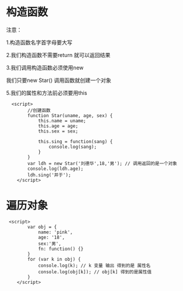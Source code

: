 # 构造函数

注意：

1.构造函数名字首字母要大写

2.我们构造函数不需要return 就可以返回结果

3.我们调用构造函数必须使用new

我们只要new Star() 调用函数就创建一个对象

5.我们的属性和方法前必须要用this

```
  <script>
        //创建函数
        function Star(uname, age, sex) {
            this.name = uname;
            this.age = age;
            this.sex = sex;
            
            this.sing = function(sang) {
                console.log(sang);
            }
        }
        var ldh = new Star('刘德华',18,'男'); // 调用返回的是一个对象
        console.log(ldh.age);
        ldh.sing('并于');
    </script>
```



# 遍历对象

```
 <script>
        var obj = {
            name: 'pink',
            age: '18',
            sex:'男',
            fn: function() {}
        }
        for (var k in obj) {
            console.log(k); // k 变量 输出 得到的是 属性名
            console.log(obj[k]); // obj[k] 得到的是属性值
        }
    </script>
```

